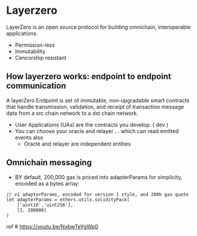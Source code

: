 # Layerzero
LayerZero is an open source protocol for building omnichain, interoperable applications.

- Permission-less
- Immutability
- Cencorship resistant

## How layerzero works: endpoint to endpoint communication
 
 A layerZero Endpoint is set of immutable, non-upgradable smart contracts that handle transmission, validation, and receipt of transaction message data from a src chain network to a dst chain network.

- User Applications (UAs) are the contracts you develop. ( dev )
- You can choose your oracle and relayer ... which can read emitted events also
    - Oracle and relayer are independent entities
    
## Omnichain messaging

- BY default, 200,000 gas is priced into adapterParams for simplicity, encoded as a bytes array:
````  
// v1 adapterParams, encoded for version 1 style, and 200k gas quote
let adapterParams = ethers.utils.solidityPack(
    ['uint16','uint256'],
    [1, 200000]
)
````

ref # https://youtu.be/NxbwTeYgWp0